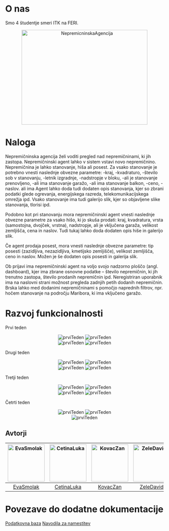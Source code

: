 # O nas

Smo 4 študentje smeri ITK na FERI.
<p align="center"><img src="nepremicnine/NepremicninskaAgencija/src/main/resources/static/img/Logo/logo.png" alt="NepremicninskaAgencija" title="NepremicninskaAgencija" width="400px" height="300px"/></p>

# Naloga
Nepremičninska agencija želi voditi pregled nad nepremičninami, ki jih zastopa. 
Nepremičninski agent lahko v sistem vstavi novo nepremičnino. Nepremičnina je lahko stanovanje,
hiša ali posest.
Za vsako stanovanje je potrebno vnesti naslednje obvezne parametre:
-kraj,
-kvadraturo,
-število sob v stanovanju,
-letnik izgradnje,
-nadstropje v bloku,
-ali je stanovanje prenovljeno,
-ali ima stanovanje garažo,
-ali ima stanovanje balkon,
-ceno,
-naslov.
ali ima
Agent lahko doda tudi dodaten opis stanovanja, kjer so zbrani podatki glede ogrevanja, energijskega razreda, telekomunikacijskega
omrežja ipd. Vsako stanovanje ima tudi galerijo slik, kjer so objavljene slike stanovanja, tlorisi ipd.

Podobno kot pri stanovanju mora nepremičninski agent vnesti naslednje obvezne parametre za vsako
hišo, ki jo skuša prodati: kraj, kvadratura, vrsta (samostojna, dvojček, vrstna), nadstropje, ali je
vključena garaža, velikost zemljišča, cena in naslov. Tudi tukaj lahko doda dodaten opis hiše in galerijo
slik.

Če agent prodaja posest, mora vnesti naslednje obvezne parametre: tip posesti (zazidljiva, nezazidljiva,
kmetijsko zemljišče), velikost zemljišča, ceno in naslov. Možen je še dodaten opis posesti in galerija
slik.

Ob prijavi ima nepremičninski agent na voljo svojo nadzorno ploščo (angl. dashboard), kjer ima zbrane
osnovne podatke – število nepremičnin, ki jih trenutno zastopa, število prodanih nepremičnin ipd.
Neregistriran uporabnik ima na naslovni strani možnost pregleda zadnjih petih dodanih nepremičnin.
Brska lahko med dodanimi nepremičninami s pomočjo naprednih filtrov, npr. hočem stanovanje na
področju Maribora, ki ima vključeno garažo.


# Razvoj funkcionalnosti

Prvi teden
<div align="center">
  <img src="Printscreeni-Task/OPRAVLJENO-DELO/teden1.1.png" alt="prviTeden" title="Prvi Teden"/>
  <img src="Printscreeni-Task/OPRAVLJENO-DELO/teden1.2.png" alt="prviTeden" title="Prvi Teden"/><br/>
  <img src="Printscreeni-Task/OPRAVLJENO-DELO/teden1.3.png" alt="prviTeden" title="Prvi Teden"/>
  <img src="Printscreeni-Task/OPRAVLJENO-DELO/teden1.4.png" alt="prviTeden" title="Prvi Teden"/>
</div>

Drugi teden
<div align="center">
  <img src="Printscreeni-Task/OPRAVLJENO-DELO/teden2.1.png" alt="prviTeden" title="Drugi Teden"/>
  <img src="Printscreeni-Task/OPRAVLJENO-DELO/teden2.2.png" alt="prviTeden" title="Drugi Teden"/><br/>
  <img src="Printscreeni-Task/OPRAVLJENO-DELO/teden2.3.png" alt="prviTeden" title="Drugi Teden"/>
  <img src="Printscreeni-Task/OPRAVLJENO-DELO/teden2.4.png" alt="prviTeden" title="Drugi Teden"/>
</div>

Tretji teden
<div align="center">
  <img src="Printscreeni-Task/OPRAVLJENO-DELO/teden3.1.png" alt="prviTeden" title="Tretji Teden"/>
  <img src="Printscreeni-Task/OPRAVLJENO-DELO/teden3.2.png" alt="prviTeden" title="Tretji Teden"/><br/>
  <img src="Printscreeni-Task/OPRAVLJENO-DELO/teden3.3.png" alt="prviTeden" title="Tretji Teden"/>
  <img src="Printscreeni-Task/OPRAVLJENO-DELO/teden3.4.png" alt="prviTeden" title="Tretji Teden"/>
</div>

Četrti teden
<div align="center">
  <img src="Printscreeni-Task/OPRAVLJENO-DELO/teden4.1.png" alt="prviTeden" title="Četrti Teden"/>
  <img src="Printscreeni-Task/OPRAVLJENO-DELO/teden4.2.png" alt="prviTeden" title="Četrti Teden"/><br/>
  <img src="Printscreeni-Task/OPRAVLJENO-DELO/teden4.3.png" alt="prviTeden" title="Četrti Teden"/>
</div>

## Avtorji
[<img alt="EvaSmolak" src="https://avatars0.githubusercontent.com/u/33725038?s=400&v=4" width="117">](https://github.com/EvaSmolak) |[<img alt="CetinaLuka" src="https://avatars3.githubusercontent.com/u/33715779?s=400&u=4752d8027850c8f376c54dd977df726c1d24c58a&v=4" width="117">](https://github.com/CetinaLuka) |[<img alt="KovacZan" src="https://avatars1.githubusercontent.com/u/39158639?s=400&v=4" width="117">](https://github.com/KovacZan) |[<img alt="ZeleDavid" src="https://avatars3.githubusercontent.com/u/33752926?s=400&v=4" width="117">](https://github.com/ZeleDavid) |
:---: |:---: |:---: |:---: |
[EvaSmolak](https://github.com/EvaSmolak) |[CetinaLuka](https://github.com/CetinaLuka) |[KovacZan](https://github.com/KovacZan) |[ZeleDavid](https://github.com/ZeleDavid) |

# Povezave do dodatne dokumentacije
<a href="Nepremicninska-Agencija/baza.md">Podatkovna baza</a>
<a href="Nepremicninska-Agencija/namestitev.md">Navodila za namestitev</a>
